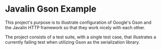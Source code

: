 # Javalin Gson Example

This project's purpose is to illustrate configuration of Google's Gson and
the Javalin HTTP framework so that they work nicely with each other.

The project consists of a test suite, with a single test case, that illustrates
a currently failing test when utilizing Gson as the serialization library.
